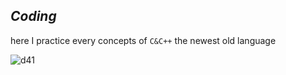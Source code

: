 ## *Coding*
here I practice every concepts of `C&C++` 
the newest old language


![d41](https://user-images.githubusercontent.com/39597756/51394283-437ad300-1b4f-11e9-9e2c-52b9fe5b0b7c.jpg)

